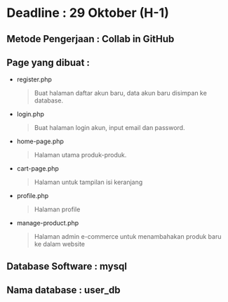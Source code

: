 # Deadline : 29 Oktober (H-1)

## Metode Pengerjaan : Collab in GitHub

## Page yang dibuat :

  - register.php
    
      > Buat halaman daftar akun baru, data akun baru disimpan ke database.
  - login.php
      > Buat halaman login akun, input email dan password.
  - home-page.php
      > Halaman utama produk-produk.
  - cart-page.php
      > Halaman untuk tampilan isi keranjang
  - profile.php
      > Halaman profile
  - manage-product.php
      > Halaman admin e-commerce untuk menambahakan produk baru ke dalam website
      
## Database Software  : mysql 
## Nama database      : user_db
